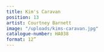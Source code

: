 ```yaml
---
title: Kim's Caravan
position: 13
artist: Courtney Barnett
image: "/uploads/kims-caravan.jpg"
catalogue-number: HA038
format: 12”
---
```


